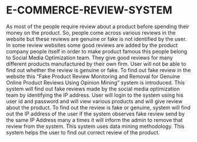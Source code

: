 # E-COMMERCE-REVIEW-SYSTEM

As most of the people require review about a product before spending their money on the product. So, people come across various reviews in the website but these reviews are genuine or fake is not identified by the user. In some review websites some good reviews are added by the product company people itself in order to make product famous this people belong to Social Media Optimization team. They give good reviews for many different products manufactured by their own firm. User will not be able to find out whether the review is genuine or fake. To find out fake review in the website this “Fake Product Review Monitoring and Removal for Genuine Online Product Reviews Using Opinion Mining” system is introduced. This system will find out fake reviews made by the social media optimization team by identifying the IP address. User will login to the system using his user id and password and will view various products and will give review about the product. To find out the review is fake or genuine, system will find out the IP address of the user if the system observes fake review send by the same IP Address many a times it will inform the admin to remove that review from the system. This system uses data mining methodology.
This system helps the user to find out correct review of the product.
